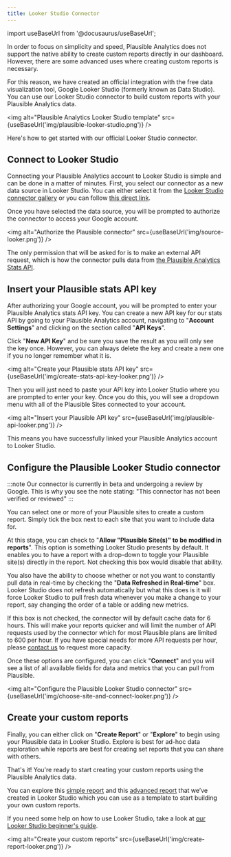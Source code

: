 ```yaml
---
title: Looker Studio Connector
---
```


import useBaseUrl from '@docusaurus/useBaseUrl';

In order to focus on simplicity and speed, Plausible Analytics does not support the native ability to create custom reports directly in our dashboard. However, there are some advanced uses where creating custom reports is necessary.

For this reason, we have created an official integration with the free data visualization tool, Google Looker Studio (formerly known as Data Studio). You can use our Looker Studio connector to build custom reports with your Plausible Analytics data.

<img alt="Plausible Analytics Looker Studio template" src={useBaseUrl('img/plausible-looker-studio.png')} />

Here's how to get started with our official Looker Studio connector.

## Connect to Looker Studio

Connecting your Plausible Analytics account to Looker Studio is simple and can be done in a matter of minutes. First, you select our connector as a new data source in Looker Studio. You can either select it from the [Looker Studio connector gallery](https://lookerstudio.google.com/data) or you can follow [this direct link](https://lookerstudio.google.com/datasources/create?connectorId=AKfycbz88iSK4B6V-VoaiwocFu2dDp3CBRM0arAZoDjQ97SroAt9RtzgS6z3UCxpjJDi0ieVjQ).

Once you have selected the data source, you will be prompted to authorize the connector to access your Google account.

<img alt="Authorize the Plausible connector" src={useBaseUrl('img/source-looker.png')} />

The only permission that will be asked for is to make an external API request, which is how the connector pulls data from [the Plausible Analytics Stats API](stats-api.md).

## Insert your Plausible stats API key

After authorizing your Google account, you will be prompted to enter your Plausible Analytics stats API key. You can create a new API key for our stats API by going to your Plausible Analytics account, navigating to "**Account Settings**" and clicking on the section called "**API Keys**".

Click "**New API Key**" and be sure you save the result as you will only see the key once. However, you can always delete the key and create a new one if you no longer remember what it is.

<img alt="Create your Plausible stats API key" src={useBaseUrl('img/create-stats-api-key-looker.png')} />

Then you will just need to paste your API key into Looker Studio where you are prompted to enter your key. Once you do this, you will see a dropdown menu with all of the Plausible Sites connected to your account.

<img alt="Insert your Plausible API key" src={useBaseUrl('img/plausible-api-looker.png')} />

This means you have successfully linked your Plausible Analytics account to Looker Studio.

## Configure the Plausible Looker Studio connector

:::note
Our connector is currently in beta and undergoing a review by Google. This is why you see the note stating: "This connector has not been verified or reviewed"
:::

You can select one or more of your Plausible sites to create a custom report. Simply tick the box next to each site that you want to include data for.

At this stage, you can check to "**Allow "Plausible Site(s)" to be modified in reports**". This option is something Looker Studio presents by default. It enables you to have a report with a drop-down to toggle your Plausible site(s) directly in the report. Not checking this box would disable that ability.

You also have the ability to choose whether or not you want to constantly pull data in real-time by checking the "**Data Refreshed in Real-time**" box. Looker Studio does not refresh automatically but what this does is it will force Looker Studio to pull fresh data whenever you make a change to your report, say changing the order of a table or adding new metrics.

If this box is not checked, the connector will by default cache data for 6 hours. This will make your reports quicker and will limit the number of API requests used by the connector which for most Plausible plans are limited to 600 per hour. If you have special needs for more API requests per hour, please [contact us](https://plausible.io/contact) to request more capacity.

Once these options are configured, you can click "**Connect**" and you will see a list of all available fields for data and metrics that you can pull from Plausible.

<img alt="Configure the Plausible Looker Studio connector" src={useBaseUrl('img/choose-site-and-connect-looker.png')} />

## Create your custom reports

Finally, you can either click on "**Create Report**" or "**Explore**" to begin using your Plausible data in Looker Studio. Explore is best for ad-hoc data exploration while reports are best for creating set reports that you can share with others.

That's it! You're ready to start creating your custom reports using the Plausible Analytics data.

You can explore this [simple report](https://lookerstudio.google.com/s/gm8gS_IpBiQ) and this [advanced report](https://lookerstudio.google.com/s/ltrWC2jaK4Q) that we’ve created in Looker Studio which you can use as a template to start building your own custom reports.

If you need some help on how to use Looker Studio, take a look at [our Looker Studio beginner's guide](https://plausible.io/blog/google-looker-studio-guide).

<img alt="Create your custom reports" src={useBaseUrl('img/create-report-looker.png')} />
